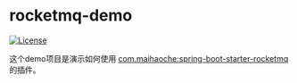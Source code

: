 # rocketmq-demo

[![License](https://img.shields.io/badge/license-Apache--2.0-blue.svg)](https://www.apache.org/licenses/LICENSE-2.0.html)

这个demo项目是演示如何使用 [com.maihaoche:spring-boot-starter-rocketmq](https://github.com/maihaoche/rocketmq-spring-boot-starter) 的插件。
